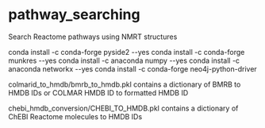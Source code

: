 # pathway_searching
 Search Reactome pathways using NMRT structures

conda install -c conda-forge pyside2 --yes
conda install -c conda-forge munkres --yes
conda install -c anaconda numpy --yes
conda install -c anaconda networkx --yes
conda install -c conda-forge neo4j-python-driver


colmarid_to_hmdb/bmrb_to_hmdb.pkl contains a dictionary of BMRB to HMDB IDs or COLMAR HMDB ID to formatted HMDB ID

chebi_hmdb_conversion/CHEBI_TO_HMDB.pkl contains a dictionary of ChEBI Reactome molecules to HMDB IDs